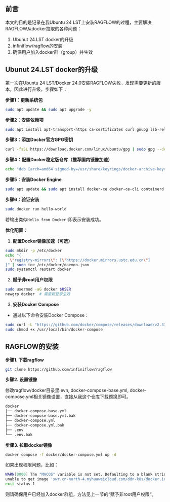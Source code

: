 <h2>前言</h2>
<p>本文的目的是记录在我Ubuntu 24 LST上安装RAGFLOW的过程，主要解决RAGFLOW从docker拉取的各种问题：</p>
<ol>
   <li>Ubunut 24.LST docker的升级</li>
   <li>infiniflow/ragflow的安装</li>
   <li>确保用户加入docker群（group）并生效</li>
</ol>
<h2 id="docker">Ubunut 24.LST docker的升级</h2>

<p>第一次在Ubuntu 24 LST/Docker 24.0安装RAGFLOW失败，发现需要更新的版本，因此进行升级，步骤如下：</p>

**步骤1：更新系统包**
```bash
sudo apt update && sudo apt upgrade -y
```

**步骤2：安装依赖项**
```bash
sudo apt install apt-transport-https ca-certificates curl gnupg lsb-release -y
```

**步骤3：添加Docker官方GPG密钥**
```bash
curl -fsSL https://download.docker.com/linux/ubuntu/gpg | sudo gpg --dearmor -o /usr/share/keyrings/docker-archive-keyring.gpg
```

**步骤4：配置Docker稳定版仓库（推荐国内镜像加速）**
```bash
echo "deb [arch=amd64 signed-by=/usr/share/keyrings/docker-archive-keyring.gpg] https://mirrors.aliyun.com/docker-ce/linux/ubuntu $(lsb_release -cs) stable" | sudo tee /etc/apt/sources.list.d/docker.list > /dev/null
```

**步骤5：安装Docker Engine**
```bash
sudo apt update && sudo apt install docker-ce docker-ce-cli containerd.io -y
```

**步骤6：验证安装**
```bash
sudo docker run hello-world
```
若输出类似`Hello from Docker!`即表示安装成功。

**优化配置：**
1. **配置Docker镜像加速（可选）**
```bash
sudo mkdir -p /etc/docker
echo "{
  \"registry-mirrors\": [\"https://docker.mirrors.ustc.edu.cn\"]
}" | sudo tee /etc/docker/daemon.json
sudo systemctl restart docker
```

2. **赋予非root用户权限**
```bash
sudo usermod -aG docker $USER
newgrp docker  # 需重新登录生效
```

3. **安装Docker Compose**
- 通过以下命令安装Docker Compose：
```bash
sudo curl -L "https://github.com/docker/compose/releases/download/v2.33.1/docker-compose-linux-x86_64" -o /usr/local/bin/docker-compose
sudo chmod +x /usr/local/bin/docker-compose
```


<h2 id="ragflow">RAGFLOW的安装</h2>

**步骤1. 下载ragflow**
```bash
git clone https://github.com/infiniflow/ragflow
```

**步骤2. 设置镜像**

<p>修改ragflow/docker目录里.evn, docker-compose-base.yml, docker-compose.yml相关镜像设置，直接从我这个仓库下载题换即可。</p>

```bash
docker
├── docker-compose-base.yml
├── docker-compose-base.yml.bak
├── docker-compose.yml
├── docker-compose.yml.bak
├── .env
└── .env.bak
```

**步骤3. 拉取docker镜像**

```bash
docker compose -f docker/docker-compose.yml up -d
```

<p>如果出现权限问题，比如：</p>
  
```bash
WARN[0000] The "MACOS" variable is not set. Defaulting to a blank string. 
unable to get image 'swr.cn-north-4.myhuaweicloud.com/ddn-k8s/docker.io/mysql:8.0.39': permission denied while trying to connect to the Docker daemon socket at unix:///var/run/docker.sock: Get "http://%2Fvar%2Frun%2Fdocker.sock/v1.47/images/swr.cn-north-4.myhuaweicloud.com/ddn-k8s/docker.io/mysql:8.0.39/json": dial unix /var/run/docker.sock: connect: permission denied
exit status 1
```

<p>则请确保用户已经加入docker群组，方法见上一节的“赋予非root用户权限“。</p>

